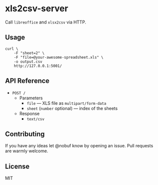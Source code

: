 # xls2csv-server

Call `libreoffice` and `xlsx2csv` via HTTP.

## Usage

```shell
curl \
    -F "sheet=2" \
    -F "file=@your-awesome-spreadsheet.xls" \
    -o output.csv
    http://127.0.0.1:5001/
```

## API Reference

- `POST /`
  - Parameters
    - `file` — XLS file as `multipart/form-data`
    - `sheet` (`number` optional) — index of the sheets
  - Response
    - `text/csv`

## Contributing

If you have any ideas let @nobuf know by opening an issue. Pull requests are warmly welcome.

## License

MIT